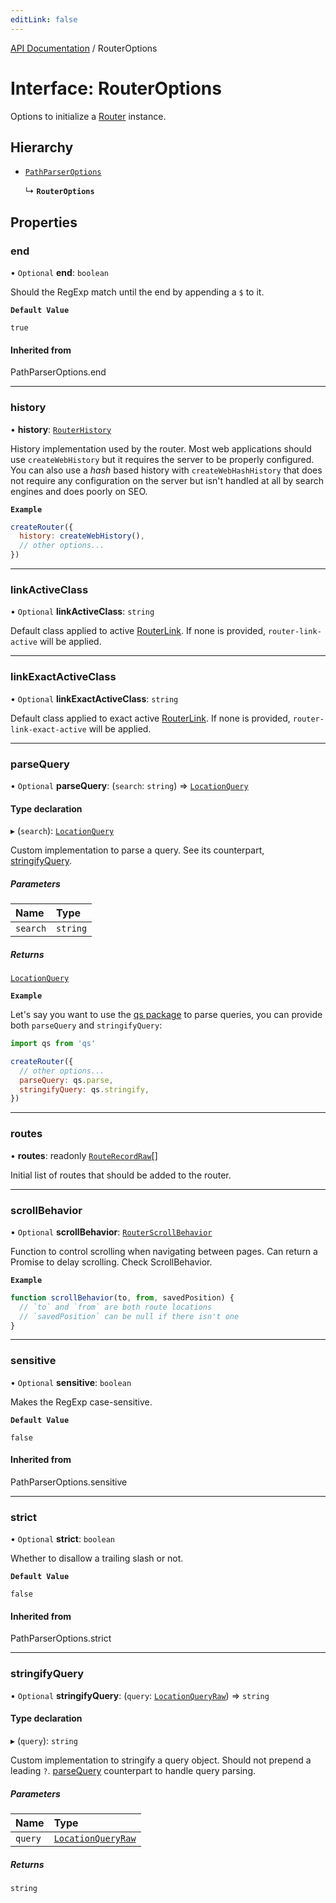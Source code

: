 ```yaml
---
editLink: false
---
```


[API Documentation](../index.md) / RouterOptions

# Interface: RouterOptions

Options to initialize a [Router](Router.md) instance.

## Hierarchy

- [`PathParserOptions`](../index.md#PathParserOptions)

  ↳ **`RouterOptions`**

## Properties

### end

• `Optional` **end**: `boolean`

Should the RegExp match until the end by appending a `$` to it.

**`Default Value`**

`true`

#### Inherited from

PathParserOptions.end

___

### history

• **history**: [`RouterHistory`](RouterHistory.md)

History implementation used by the router. Most web applications should use
`createWebHistory` but it requires the server to be properly configured.
You can also use a _hash_ based history with `createWebHashHistory` that
does not require any configuration on the server but isn't handled at all
by search engines and does poorly on SEO.

**`Example`**

```js
createRouter({
  history: createWebHistory(),
  // other options...
})
```

___

### linkActiveClass

• `Optional` **linkActiveClass**: `string`

Default class applied to active [RouterLink](../index.md#RouterLink). If none is provided,
`router-link-active` will be applied.

___

### linkExactActiveClass

• `Optional` **linkExactActiveClass**: `string`

Default class applied to exact active [RouterLink](../index.md#RouterLink). If none is provided,
`router-link-exact-active` will be applied.

___

### parseQuery

• `Optional` **parseQuery**: (`search`: `string`) => [`LocationQuery`](../index.md#LocationQuery)

#### Type declaration

▸ (`search`): [`LocationQuery`](../index.md#LocationQuery)

Custom implementation to parse a query. See its counterpart,
[stringifyQuery](RouterOptions.md#stringifyQuery).

##### Parameters

| Name | Type |
| :------ | :------ |
| `search` | `string` |

##### Returns

[`LocationQuery`](../index.md#LocationQuery)

**`Example`**

Let's say you want to use the [qs package](https://github.com/ljharb/qs)
to parse queries, you can provide both `parseQuery` and `stringifyQuery`:
```js
import qs from 'qs'

createRouter({
  // other options...
  parseQuery: qs.parse,
  stringifyQuery: qs.stringify,
})
```

___

### routes

• **routes**: readonly [`RouteRecordRaw`](../index.md#RouteRecordRaw)[]

Initial list of routes that should be added to the router.

___

### scrollBehavior

• `Optional` **scrollBehavior**: [`RouterScrollBehavior`](RouterScrollBehavior.md)

Function to control scrolling when navigating between pages. Can return a
Promise to delay scrolling. Check ScrollBehavior.

**`Example`**

```js
function scrollBehavior(to, from, savedPosition) {
  // `to` and `from` are both route locations
  // `savedPosition` can be null if there isn't one
}
```

___

### sensitive

• `Optional` **sensitive**: `boolean`

Makes the RegExp case-sensitive.

**`Default Value`**

`false`

#### Inherited from

PathParserOptions.sensitive

___

### strict

• `Optional` **strict**: `boolean`

Whether to disallow a trailing slash or not.

**`Default Value`**

`false`

#### Inherited from

PathParserOptions.strict

___

### stringifyQuery

• `Optional` **stringifyQuery**: (`query`: [`LocationQueryRaw`](../index.md#LocationQueryRaw)) => `string`

#### Type declaration

▸ (`query`): `string`

Custom implementation to stringify a query object. Should not prepend a leading `?`.
[parseQuery](RouterOptions.md#parseQuery) counterpart to handle query parsing.

##### Parameters

| Name | Type |
| :------ | :------ |
| `query` | [`LocationQueryRaw`](../index.md#LocationQueryRaw) |

##### Returns

`string`
